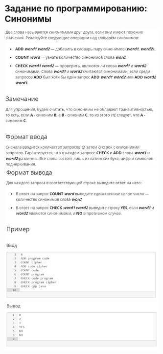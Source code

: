 # Задание по программированию: Синонимы
![image](./../../assets/067.jpg)
![image](./../../assets/068.jpg)
![image](./../../assets/069.jpg)
